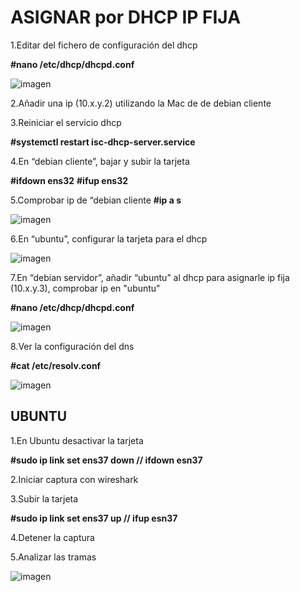# ASIGNAR por DHCP IP FIJA

1.Editar del fichero de configuración del dhcp

  **#nano /etc/dhcp/dhcpd.conf**
  
 ![imagen](https://github.com/user-attachments/assets/85fa7bf5-1beb-4c3e-94a8-4b3f6e69aa27)

2.Añadir una ip (10.x.y.2) utilizando la Mac de de debian cliente

3.Reiniciar el servicio dhcp

  **#systemctl restart isc-dhcp-server.service**
      
4.En “debian cliente”, bajar y subir la tarjeta

  **#ifdown ens32**
  **#ifup ens32**
       
5.Comprobar ip de “debian cliente
  **#ip a s**
  
![imagen](https://github.com/user-attachments/assets/d0719890-3a5b-442d-8aa2-00bc5843343a)

6.En “ubuntu”, configurar la tarjeta para el dhcp

![imagen](https://github.com/user-attachments/assets/051ae271-80d4-407b-84bb-1536364d5e9e)

       
7.En “debian servidor”, añadir “ubuntu” al dhcp para asignarle ip fija (10.x.y.3), comprobar ip en "ubuntu"

**#nano /etc/dhcp/dhcpd.conf**

 ![imagen](https://github.com/user-attachments/assets/4db01d9d-bfa1-4073-93cd-d15ebcd286e3)

8.Ver la configuración del dns

  **#cat /etc/resolv.conf**
  
![imagen](https://github.com/user-attachments/assets/8b58fa40-5945-4eff-b7e2-f537ffcb50ef)

## UBUNTU

1.En Ubuntu desactivar la tarjeta

  **#sudo ip link set ens37 down // ifdown esn37**
  
2.Iniciar captura con wireshark
       
3.Subir la tarjeta

  **#sudo ip link set ens37 up // ifup esn37**
    
4.Detener la captura

5.Analizar las tramas

![imagen](https://github.com/user-attachments/assets/39f68e1c-1bb9-4ccf-b06f-451b5215cd23)



